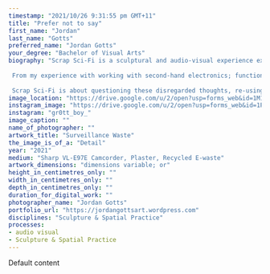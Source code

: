 ```yaml
---
timestamp: "2021/10/26 9:31:55 pm GMT+11"
title: "Prefer not to say"
first_name: "Jordan"
last_name: "Gotts"
preferred_name: "Jordan Gotts"
your_degree: "Bachelor of Visual Arts"
biography: "Scrap Sci-Fi is a sculptural and audio-visual experience exploring our unhealthy relationship with technology and of the creative process of art.
 
 From my experience with working with second-hand electronics; functioning or not and with working in a second-hand electronics store. I've observed how quick people are to throw away their old tech in place of the new and improved model. This has led itself to show peoples disregard towards how their products have been made or how they're discarded. This disregard carried onto the relationship between art and its process.
 
 Scrap Sci-Fi is about questioning these disregarded thoughts, re-using old technology, and confronting you with the creation of itself."
image_location: "https://drive.google.com/u/2/open?usp=forms_web&id=1M1EiCQCGJk-YfOgSIK7y-cUpOJd7_u9J"
instagram_image: "https://drive.google.com/u/2/open?usp=forms_web&id=1PNhjsrXnHJhGBFGb-gIpnQ6-k_jUO7qk"
instagram: "gr0tt_boy_"
image_caption: ""
name_of_photographer: ""
artwork_title: "Surveillance Waste"
the_image_is_of_a: "Detail"
year: "2021"
medium: "Sharp VL-E97E Camcorder, Plaster, Recycled E-waste"
artwork_dimensions: "dimensions variable; or"
height_in_centimetres_only: ""
width_in_centimetres_only: ""
depth_in_centimetres_only: ""
duration_for_digital_work: ""
photographer_name: "Jordan Gotts"
portfolio_url: "https://jordangottsart.wordpress.com"
disciplines: "Sculpture & Spatial Practice"
processes:
- audio visual
- Sculpture & Spatial Practice
---
```


Default content
